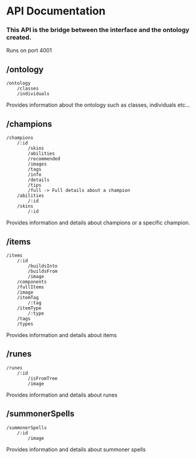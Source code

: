 # API Documentation

### This API is the bridge between the interface and the ontology created. 

Runs on port 4001


## /ontology

    /ontology
        /classes
        /individuals

Provides information about the ontology such as classes, individuals etc...

## /champions

    /champions
        /:id
            /skins
            /abilities
            /recommended
            /images
            /tags
            /info 
            /details
            /tips 
            /full -> Full details about a champion
        /abilities 
            /:id 
        /skins
            /:id

Provides information and details about champions or a specific champion.

## /items

    /items
        /:id
            /buildsInto
            /buildsFrom
            /image
        /components
        /fullItems
        /image
        /itemTag
            /:tag
        /itemType
            /:type
        /tags
        /types

Provides information and details about items

## /runes

    /runes
        /:id
            /isFromTree
            /image

Provides information and details about runes

## /summonerSpells

    /summonerSpells
        /:id
            /image
            
Provides information and details about summoner spells
